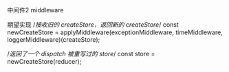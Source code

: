 中间件2 middleware  

期望实现
/*接收旧的 createStore，返回新的 createStore*/
const newCreateStore = applyMiddleware(exceptionMiddleware, timeMiddleware, loggerMiddleware)(createStore);

/*返回了一个 dispatch 被重写过的 store*/
const store = newCreateStore(reducer);